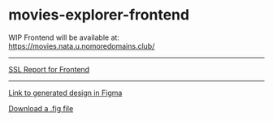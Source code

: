 # movies-explorer-frontend
WIP Frontend will be available at:
[https://movies.nata.u.nomoredomains.club/
](https://movies.nata.u.nomoredomains.club/)

---
[SSL Report for Frontend](https://www.ssllabs.com/ssltest/analyze.html?d=movies.nata.u.nomoredomains.club)

---
[Link to generated design in Figma](https://www.figma.com/file/AJD4z0fnqIxnhzBsZ1rJBl/Diploma-(Copy)?node-id=891%3A3857&t=cdKTy0kPytHfbJIP-1)

[Download a .fig file](https://disk.yandex.com/d/z4PiygImk_3v-g)

